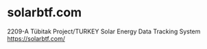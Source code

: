 # solarbtf.com
2209-A Tübitak Project/TURKEY
Solar Energy Data Tracking System
https://solarbtf.com/
